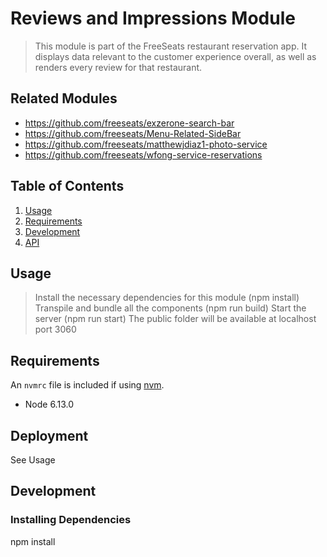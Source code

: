 # Reviews and Impressions Module

> This module is part of the FreeSeats restaurant reservation app. It displays data relevant to the customer experience overall, as well as renders every review for that restaurant.

## Related Modules

  - https://github.com/freeseats/exzerone-search-bar
  - https://github.com/freeseats/Menu-Related-SideBar
  - https://github.com/freeseats/matthewjdiaz1-photo-service
  - https://github.com/freeseats/wfong-service-reservations

## Table of Contents

1. [Usage](#Usage)
1. [Requirements](#requirements)
1. [Development](#development)
1. [API](#api)

## Usage

> Install the necessary dependencies for this module (npm install)
> Transpile and bundle all the components (npm run build)
> Start the server (npm run start)
> The public folder will be available at localhost port 3060

## Requirements

An `nvmrc` file is included if using [nvm](https://github.com/creationix/nvm).

- Node 6.13.0

## Deployment
See Usage

## Development

### Installing Dependencies

npm install